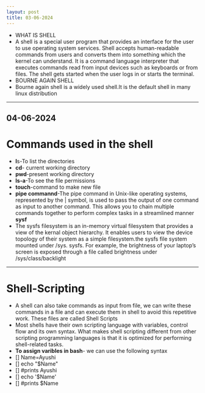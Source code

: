 ```yaml
---
layout: post
title: 03-06-2024
---
```

- WHAT IS SHELL
- A shell is a special user program that provides an interface for the user to use operating system services. Shell accepts human-readable commands from users and converts them into something which the kernel can understand. It is a command language interpreter that executes commands read from input devices such as keyboards or from files. The shell gets started when the user logs in or starts the terminal.
- BOURNE AGAIN SHELL
- Bourne again shell is a widely used shell.It is the default shell in many linux distribution
---
**04-06-2024**
---
# Commands used in the shell
- **l**s-To list the directories
- **cd**- current working directory
- **pwd**-present working directory
- **ls-a**-To see the file permissions
- **touch**-command to make new file
- **pipe commannd**-The pipe command in Unix-like operating systems, represented by the | symbol, is used to pass the output of one command as input to another command. This allows you to chain multiple commands together to perform complex tasks in a streamlined manner
**sysf**
- The sysfs filesystem is an in-memory virtual filesystem that provides a view of the kernal object hierarchy. It enables users to view the device topology of their system as a simple filesystem.the sysfs file system mounted under /sys. sysfs. For example, the brightness of your laptop’s screen is exposed through a file called brightness under /sys/class/backlight
---
# **Shell-Scripting**
- A shell can also take commands as input from file, we can write these commands in a file and can execute them in shell to avoid this repetitive work. These files are called Shell Scripts
- Most shells have their own scripting language with variables, control flow and its own syntax. What makes shell scripting different from other scripting programming languages is that it is optimized for performing shell-related tasks.
- **To assign varibles in bash**- we can use the following syntax
- [] Name=Ayushi
- [] echo "$Name"
- [] #prints Ayushi
- [] echo '$Name'
- []  #prints $Name
  





